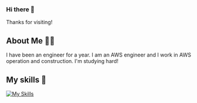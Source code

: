 ### Hi there 👋

Thanks for visiting!

## About Me 🧑‍💻

I have been an engineer for a year.
I am an AWS engineer and I work in AWS operation and construction.
I'm studying hard!

## My skills 💪
[![My Skills](https://skillicons.dev/icons?i=linux,aws,docker,git,github,html,css,js,figma,react&theme=light)](https://skillicons.dev)

<!--
**yokoshun23/yokoshun23** is a ✨ _special_ ✨ repository because its `README.md` (this file) appears on your GitHub profile.

Here are some ideas to get you started:

- 🔭 I’m currently working on ...
- 🌱 I’m currently learning ...
- 👯 I’m looking to collaborate on ...
- 🤔 I’m looking for help with ...
- 💬 Ask me about ...
- 📫 How to reach me: ...
- 😄 Pronouns: ...
- ⚡ Fun fact: ...
-->
